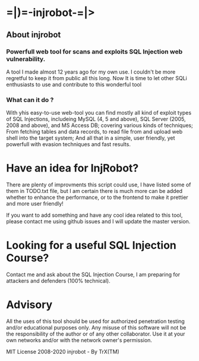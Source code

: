 # =|)=-injrobot-=|>

## About injrobot

### Powerfull web tool for scans and exploits SQL Injection web vulnerability.

A tool I made almost  12 years ago for my own use. I couldn't be more regretful to keep it from public all this long. Now It is time to let other SQLi enthusiasts to use and contribute to this wonderful tool

### What can it do ?

With yhis easy-to-use web-tool you can find mostly all kind of exploit types of SQL Injections, includeing MySQL (4, 5 and above), SQL Server (2005, 2008 and above), and MS Access DB; covering various kinds of techniques; From fetching tables and data records, to read file from and upload web shell into the target system; And all that in a simple, user friendly, yet powerfull with evasion techniques and fast results.

# Have an idea for InjRobot?

There are plenty of improvments this script could use, I have listed some of them in TODO.txt file, but I am certain there is much more can be added whether to enhance the performance, or to the frontend to make it prettier and more user friendly!

If you want to add something and have any cool idea related to this tool, please contact me using github issues and I will update the master version.


# Looking for a useful SQL Injection Course?

Contact me and ask about the SQL Injection Course, I am preparing for attackers and defenders (100% technical).


# Advisory

All the uses of this tool should be used for authorized penetration testing and/or educational purposes only. 
Any misuse of this software will not be the responsibility of the author or of any other collaborator. 
Use it at your own networks and/or with the network owner's permission.


MIT License 2008-2020 injrobot - By TrX(TM)
